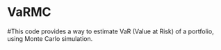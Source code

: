 # VaRMC
#This code provides a way to estimate VaR (Value at Risk) of a portfolio, using Monte Carlo simulation.
